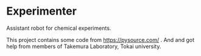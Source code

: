 # Experimenter

Assistant robot for chemical experiments.

This project contains some code from <https://pysource.com/> . And and got help from members of Takemura Laboratory, Tokai university.
